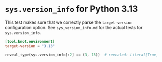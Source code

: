 # `sys.version_info` for Python 3.13

This test makes sure that we correctly parse the `target-version` configuration option. See
`sys_version_info.md` for the actual tests for `sys.version_info`.

```toml
[tool.knot.environment]
target-version = "3.13"
```

```py
reveal_type(sys.version_info[:2] == (3, 13))  # revealed: Literal[True]
```

